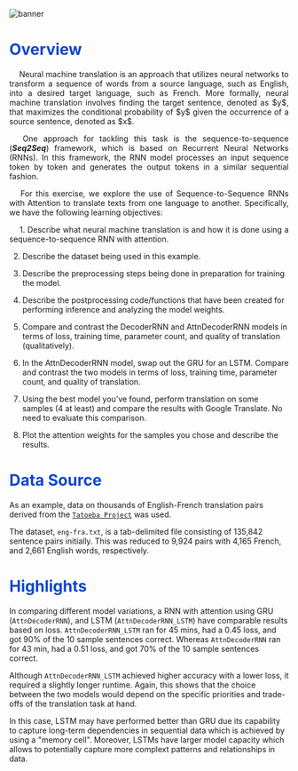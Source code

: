 ![banner](https://github.com/lorainemnrc/rnn-machine-translation/assets/23328647/6339832a-a139-4781-a1bc-70373585f71d)

<h1 style="color: #1048CB"><b>Overview</b></h1>

<p align="justify"> &emsp;
  Neural machine translation is an approach that utilizes neural networks to transform a sequence of words from a source language, such as English, into a desired target language, such as French. More formally, neural machine translation involves finding the target sentence, denoted as $y$, that maximizes the conditional probability of $y$ given the occurrence of a source sentence, denoted as $x$.
</p>

<p align="justify"> &emsp;
  One approach for tackling this task is the sequence-to-sequence (<strong><em>Seq2Seq</em></strong>) framework, which is based on Recurrent Neural Networks (RNNs). In this framework, the RNN model processes an input sequence token by token and generates the output tokens in a similar sequential fashion.
</p>

<p align="justify"> &emsp;
  For this exercise, we explore the use of Sequence-to-Sequence RNNs with Attention to translate texts from one language to another. Specifically, we have the following learning objectives:
</p>

<p align="justify"> &emsp;
1. Describe what neural machine translation is and how it is done using a sequence-to-sequence RNN with attention.
  
2. Describe the dataset being used in this example.
   
3. Describe the preprocessing steps being done in preparation for training the model.
   
4. Describe the postprocessing code/functions that have been created for performing inference and analyzing the model weights.
   
5. Compare and contrast the DecoderRNN and AttnDecoderRNN models in terms of loss, training time, parameter count, and quality of translation (qualitatively).
   
6. In the AttnDecoderRNN model, swap out the GRU for an LSTM. Compare and contrast the two models in terms of loss, training time, parameter count, and quality of translation.
  
7. Using the best model you’ve found, perform translation on some samples (4 at least) and compare the results with Google Translate. No need to evaluate this comparison.
    
8. Plot the attention weights for the samples you chose and describe the results.
</p>

<h1 style="color: #1048CB"><b>Data Source</b></h1>

As an example, data on thousands of English-French translation pairs derived from the [`Tatoeba Project`](https://www.manythings.org/anki/) was used.

The dataset, `eng-fra.txt`, is a tab-delimited file consisting of 135,842 sentence pairs initially. This was reduced to 9,924 pairs with 4,165 French, and 2,661 English words, respectively.

<h1 style="color: #1048CB"><b>Highlights</b></h1>

In comparing different model variations, a RNN with attention using GRU (`AttnDecoderRNN`), and LSTM (`AttnDecoderRNN_LSTM`) have comparable results based on loss. `AttnDecoderRNN_LSTM` ran for 45 mins, had a 0.45 loss, and got 90% of the 10 sample sentences correct. Whereas `AttnDecoderRNN` ran for 43 min, had a 0.51 loss, and got 70% of the 10 sample sentences correct.

Although `AttnDecoderRNN_LSTM` achieved higher accuracy with a lower loss, it required a slightly longer runtime. Again, this shows that the choice between the two models would depend on the specific priorities and trade-offs of the translation task at hand.

In this case, LSTM may have performed better than GRU due its capability to capture long-term dependencies in sequential data which is achieved by using a "memory cell". Moreover, LSTMs have larger model capacity which allows to potentially capture more complext patterns and relationships in data. 
